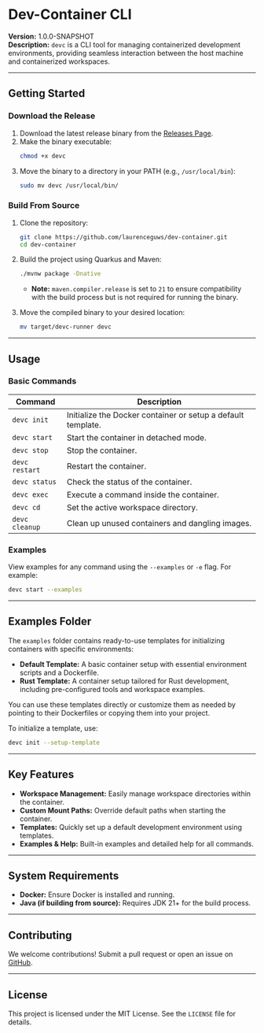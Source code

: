 # Dev-Container CLI

**Version:** 1.0.0-SNAPSHOT  
**Description:** `devc` is a CLI tool for managing containerized development environments, providing seamless interaction between the host machine and containerized workspaces.

---

## Getting Started

### Download the Release
1. Download the latest release binary from the [Releases Page](#).
2. Make the binary executable:
   ```bash
   chmod +x devc
   ```
3. Move the binary to a directory in your PATH (e.g., `/usr/local/bin`):
   ```bash
   sudo mv devc /usr/local/bin/
   ```

### Build From Source
1. Clone the repository:
   ```bash
   git clone https://github.com/laurenceguws/dev-container.git
   cd dev-container
   ```
2. Build the project using Quarkus and Maven:
   ```bash
   ./mvnw package -Dnative
   ```
   - **Note:** `maven.compiler.release` is set to `21` to ensure compatibility with the build process but is not required for running the binary.

3. Move the compiled binary to your desired location:
   ```bash
   mv target/devc-runner devc
   ```

---

## Usage

### Basic Commands
| Command        | Description                                     |
|----------------|-------------------------------------------------|
| `devc init`    | Initialize the Docker container or setup a default template. |
| `devc start`   | Start the container in detached mode.           |
| `devc stop`    | Stop the container.                             |
| `devc restart` | Restart the container.                          |
| `devc status`  | Check the status of the container.              |
| `devc exec`    | Execute a command inside the container.         |
| `devc cd`      | Set the active workspace directory.             |
| `devc cleanup` | Clean up unused containers and dangling images. |

### Examples
View examples for any command using the `--examples` or `-e` flag. For example:
```bash
devc start --examples
```

---

## Examples Folder

The `examples` folder contains ready-to-use templates for initializing containers with specific environments:

- **Default Template:** A basic container setup with essential environment scripts and a Dockerfile.
- **Rust Template:** A container setup tailored for Rust development, including pre-configured tools and workspace examples.

You can use these templates directly or customize them as needed by pointing to their Dockerfiles or copying them into your project.

To initialize a template, use:
```bash
devc init --setup-template
```

---

## Key Features

- **Workspace Management:** Easily manage workspace directories within the container.
- **Custom Mount Paths:** Override default paths when starting the container.
- **Templates:** Quickly set up a default development environment using templates.
- **Examples & Help:** Built-in examples and detailed help for all commands.

---

## System Requirements

- **Docker:** Ensure Docker is installed and running.
- **Java (if building from source):** Requires JDK 21+ for the build process.

---

## Contributing

We welcome contributions! Submit a pull request or open an issue on [GitHub](#).

---

## License

This project is licensed under the MIT License. See the `LICENSE` file for details.

